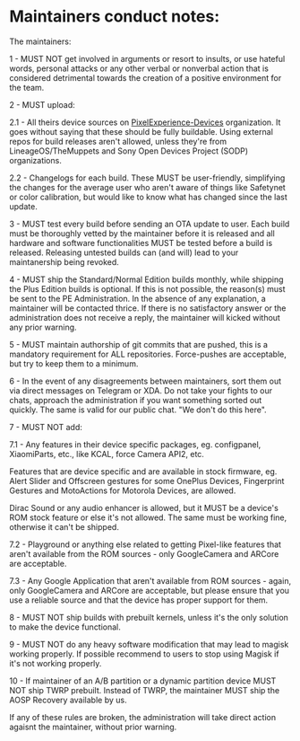 # Maintainers conduct notes:

The maintainers:

1 - MUST NOT get involved in arguments or resort to insults, or use hateful words, personal attacks or any other verbal or nonverbal action that is considered detrimental towards the creation of a positive environment for the team.  

2 - MUST upload:

2.1 - All theirs device sources on [PixelExperience-Devices](https://github.com/PixelExperience-Devices) organization. It goes without saying that these should be fully buildable. Using external repos for build releases aren't allowed, unless they're from LineageOS/TheMuppets and Sony Open Devices Project (SODP) organizations.

2.2 - Changelogs for each build. These MUST be user-friendly, simplifying the changes for the average user who aren't aware of things like Safetynet or color calibration, but would like to know what has changed since the last update. 

3 - MUST test every build before sending an OTA update to user. Each build must be thoroughly vetted by the maintainer before it is released and all hardware and software functionalities MUST be tested before a build is released. Releasing untested builds can (and will) lead to your maintanership being revoked.

4 - MUST ship the Standard/Normal Edition builds monthly, while shipping the Plus Edition builds is optional. If this is not possible, the reason(s) must be sent to the PE Administration. In the absence of any explanation, a maintainer will be contacted thrice. If there is no satisfactory answer or the administration does not receive a reply, the maintainer will kicked without any prior warning. 

5 - MUST maintain authorship of git commits that are pushed, this is a mandatory requirement for ALL repositories. Force-pushes are acceptable, but try to keep them to a minimum.

6 - In the event of any disagreements between maintainers, sort them out via direct messages on Telegram or XDA. Do not take your fights to our chats, approach the administration if you want something sorted out quickly. The same is valid for our public chat. "We don't do this here".

7 - MUST NOT add:

7.1 - Any features in their device specific packages, eg. configpanel, XiaomiParts, etc., like KCAL, force Camera API2, etc.

Features that are device specific and are available in stock firmware, eg. Alert Slider and Offscreen gestures for some OnePlus Devices, Fingerprint Gestures and MotoActions for Motorola Devices, are allowed.

Dirac Sound or any audio enhancer is allowed, but it MUST be a device's ROM stock feature or else it's not allowed. The same must be working fine, otherwise it can't be shipped.

7.2 - Playground or anything else related to getting Pixel-like features that aren't available from the ROM sources - only GoogleCamera and ARCore are acceptable. 

7.3 - Any Google Application that aren't available from ROM sources - again, only GoogleCamera and ARCore are acceptable, but please ensure that you use a reliable source and that the device has proper support for them.

8 - MUST NOT ship builds with prebuilt kernels, unless it's the only solution to make the device functional.

9 - MUST NOT do any heavy software modification that may lead to magisk working properly. If possible recommend to users to stop using Magisk if it's not working properly.

10 - If maintainer of an A/B partition or a dynamic partition device MUST NOT ship TWRP prebuilt. Instead of TWRP, the maintainer MUST ship the AOSP Recovery available by us.

If any of these rules are broken, the administration will take direct action agaisnt the maintainer, without prior warning.
